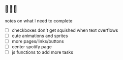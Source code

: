 ## 🙊🤨🤫

notes on what I need to complete
- [ ] checkboxes don't get squished when text overflows
- [ ] cute animations and sprites
- [ ] more pages/links/buttons
- [ ] center spotify page
- [ ] js functions to add more tasks